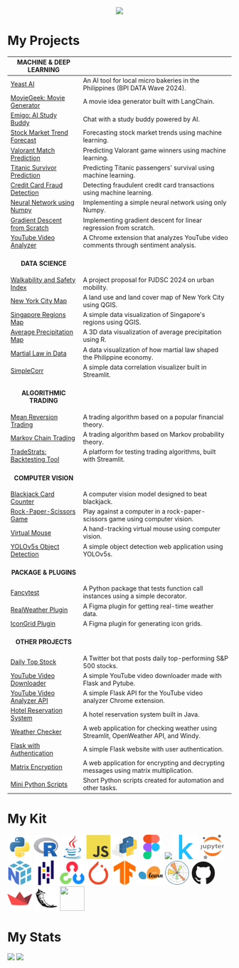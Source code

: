 <p align="center">
  <img src="https://capsule-render.vercel.app/api?type=waving&height=230&color=gradient&text=Hi!%20I'm%20Ian%20Jure&desc=Python%20Developer%20-%20Data%20Scientist&descAlignY=52&animation=fadeIn&fontColor=FFFFFF&fontAlignY=32&section=header&fontSize=65&descSize=20"/>
</p>

<h1 align="left">My Projects</h1>

| MACHINE & DEEP LEARNING ||
|---------|--------|
| [Yeast AI](https://github.com/ianjure/yeast-ai) | An AI tool for local micro bakeries in the Philippines (BPI DATA Wave 2024).
| [MovieGeek: Movie Generator](https://github.com/ianjure/movie-geek) | A movie idea generator built with LangChain.
| [Emigo: AI Study Buddy](https://github.com/ianjure/emigo-chat) | Chat with a study buddy powered by AI.
| [Stock Market Trend Forecast](https://github.com/ianjure/stock-market-trend-forecast) | Forecasting stock market trends using machine learning.
| [Valorant Match Prediction](https://github.com/ianjure/valorant-match-prediction) | Predicting Valorant game winners using machine learning.
| [Titanic Survivor Prediction](https://github.com/ianjure/titanic-survivor-prediction) | Predicting Titanic passengers' survival using machine learning.
| [Credit Card Fraud Detection](https://github.com/ianjure/credit-card-fraud-detection) | Detecting fraudulent credit card transactions using machine learning.
| [Neural Network using Numpy](https://github.com/ianjure/simple-neural-network) | Implementing a simple neural network using only Numpy.
| [Gradient Descent from Scratch](https://github.com/ianjure/gradient-descent-for-linear-regression) | Implementing gradient descent for linear regression from scratch.
| [YouTube Video Analyzer](https://github.com/ianjure/youtube-video-analyzer) | A Chrome extension that analyzes YouTube video comments through sentiment analysis.
| | |
| <p align="center">**DATA SCIENCE**</p> |
| [Walkability and Safety Index](https://github.com/ianjure/project-walkable) | A project proposal for PJDSC 2024 on urban mobility.
| [New York City Map](https://github.com/ianjure/nyc-map) | A land use and land cover map of New York City using QGIS.
| [Singapore Regions Map](https://github.com/ianjure/singapore-regions-map) | A simple data visualization of Singapore's regions using QGIS.
| [Average Precipitation Map](https://github.com/ianjure/average-precipitation-map) | A 3D data visualization of average precipitation using R.
| [Martial Law in Data](https://github.com/ianjure/martial-law-in-data) | A data visualization of how martial law shaped the Philippine economy.
| [SimpleCorr](https://github.com/ianjure/simple-corr) | A simple data correlation visualizer built in Streamlit.
| | |
| <p align="center">**ALGORITHMIC TRADING**</p> |
| [Mean Reversion Trading](https://github.com/ianjure/mean-reversion-trading) | A trading algorithm based on a popular financial theory.
| [Markov Chain Trading](https://github.com/ianjure/markov-chain-trading) | A trading algorithm based on Markov probability theory.
| [TradeStrats: Backtesting Tool](https://github.com/ianjure/trade-strats) | A platform for testing trading algorithms, built with Streamlit.
| | |
| <p align="center">**COMPUTER VISION**</p> |
| [Blackjack Card Counter](https://github.com/ianjure/blackjack-card-counter) | A computer vision model designed to beat blackjack.
| [Rock-Paper-Scissors Game](https://github.com/ianjure/rock-paper-scissors-opencv) | Play against a computer in a rock-paper-scissors game using computer vision.
| [Virtual Mouse](https://github.com/ianjure/virtual-mouse-opencv) | A hand-tracking virtual mouse using computer vision.
| [YOLOv5s Object Detection](https://github.com/ianjure/yolov5s-object-detection) | A simple object detection web application using YOLOv5s.
| | |
| <p align="center">**PACKAGE & PLUGINS**</p> |
| [Fancytest](https://github.com/ianjure/fancytest) | A Python package that tests function call instances using a simple decorator.
| [RealWeather Plugin](https://github.com/ianjure/realweather-plugin) | A Figma plugin for getting real-time weather data.
| [IconGrid Plugin](https://github.com/ianjure/icongrid-plugin) | A Figma plugin for generating icon grids.
| | |
| <p align="center">**OTHER PROJECTS**</p> |
| [Daily Top Stock](https://github.com/ianjure/daily-top-stock) | A Twitter bot that posts daily top-performing S&P 500 stocks.
| [YouTube Video Downloader](https://github.com/ianjure/youtube-video-downloader) | A simple YouTube video downloader made with Flask and Pytube.
| [YouTube Video Analyzer API](https://github.com/ianjure/youtube-video-analyzer-api) | A simple Flask API for the YouTube video analyzer Chrome extension.
| [Hotel Reservation System](https://github.com/ianjure/hotel-reservation-system) | A hotel reservation system built in Java.
| [Weather Checker](https://github.com/ianjure/weather-checker) | A web application for checking weather using Streamlit, OpenWeather API, and Windy.
| [Flask with Authentication](https://github.com/ianjure/flask-with-authentication) | A simple Flask website with user authentication.
| [Matrix Encryption](https://github.com/ianjure/matrix-encryption) | A web application for encrypting and decrypting messages using matrix multiplication.
| [Mini Python Scripts](https://github.com/ianjure/mini-scripts) | Short Python scripts created for automation and other tasks.

<h1 align="left">My Kit</h1>

<p align="left">
<a href="https://www.python.org/"><img src="https://github.com/devicons/devicon/blob/master/icons/python/python-original.svg" width="55" height="55"/></a>
<a href="https://www.r-project.org/"><img src="https://github.com/devicons/devicon/blob/master/icons/r/r-original.svg" width="55" height="55"/></a>
<a href="https://www.java.com/en/"><img src="https://github.com/devicons/devicon/blob/master/icons/java/java-original.svg" height="55"/></a>
<a href="https://en.wikipedia.org/wiki/JavaScript"><img src="https://github.com/devicons/devicon/blob/master/icons/javascript/javascript-original.svg" width="55" height="55"/></a>
<a href="https://pypi.org/"><img src="https://github.com/devicons/devicon/blob/master/icons/pypi/pypi-original.svg" width="55" height="55"/></a>
<a href="https://www.figma.com/"><img src="https://github.com/devicons/devicon/blob/master/icons/figma/figma-original.svg" width="55" height="55"/></a>
<a href="https://colab.google/"><img src="https://upload.wikimedia.org/wikipedia/commons/archive/d/d0/20221103151430%21Google_Colaboratory_SVG_Logo.svg" width="55"/></a>
<a href="https://www.kaggle.com/"><img src="https://github.com/devicons/devicon/blob/master/icons/kaggle/kaggle-original.svg" height="55"/></a>
<a href="https://jupyter.org/"><img src="https://github.com/devicons/devicon/blob/master/icons/jupyter/jupyter-original-wordmark.svg" width="55" height="55"/></a>
<a href="https://numpy.org/"><img src="https://github.com/devicons/devicon/blob/master/icons/numpy/numpy-original.svg" width="55" height="55"/></a>
<a href="https://pandas.pydata.org/"><img src="https://github.com/devicons/devicon/blob/master/icons/pandas/pandas-original.svg" width="55" height="55"/></a>
<a href="https://opencv.org/"><img src="https://github.com/devicons/devicon/blob/master/icons/opencv/opencv-original.svg" width="55" height="55"/></a>
<a href="https://pytorch.org/"><img src="https://github.com/devicons/devicon/blob/master/icons/pytorch/pytorch-original.svg" width="55" height="55"/></a>
<a href="https://www.tensorflow.org/"><img src="https://github.com/devicons/devicon/blob/master/icons/tensorflow/tensorflow-original.svg" width="55" height="55"/></a>
<a href="https://scikit-learn.org/"><img src="https://github.com/devicons/devicon/blob/master/icons/scikitlearn/scikitlearn-original.svg" width="55" height="55"/></a>
<a href="https://matplotlib.org/"><img src="https://github.com/devicons/devicon/blob/master/icons/matplotlib/matplotlib-original.svg" width="55" height="55"/></a>
<a href="https://github.com/"><img src="https://github.com/devicons/devicon/blob/master/icons/github/github-original.svg" width="55" height="55"/></a>
<a href="https://streamlit.io/"><img src="https://github.com/devicons/devicon/blob/master/icons/streamlit/streamlit-original.svg" width="55" height="55"/></a>
<a href=https://flask.palletsprojects.com/en/3.0.x/><img src="https://github.com/devicons/devicon/blob/master/icons/flask/flask-original.svg" width="55" height="55"/></a>
<a href=https://www.qgis.org/><img src="https://upload.wikimedia.org/wikipedia/commons/9/91/QGIS_logo_new.svg" width="55" height="55"/></a>
</p>

<h1 align="left">My Stats</h1>

<p align="left">
<img src="https://github-readme-stats.vercel.app/api?username=ianjure&theme=transparent&hide_border=true&hide_title=true&rank_icon=github&hide=issues,contribs&card_width=400&line_height=30"/>
<img src="https://github-readme-stats.vercel.app/api/top-langs/?username=ianjure&theme=transparent&hide_border=true&hide_title=true&layout=compact&card_width=400"/>
</p>
